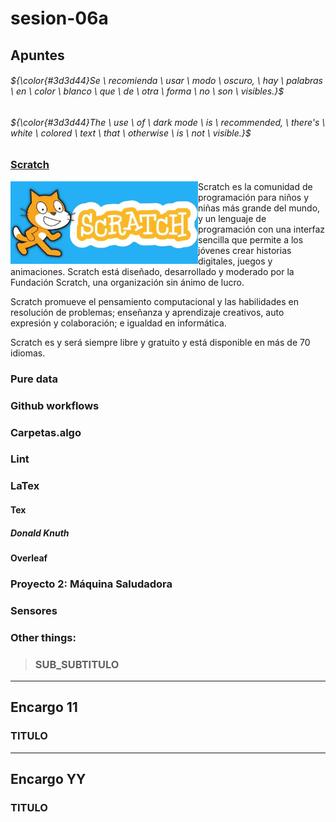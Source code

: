 # sesion-06a

## Apuntes
###### ${\color{#3d3d44}Se \ recomienda \ usar \ modo \ oscuro, \ hay \ palabras \ en \ color \ blanco \ que \ de \ otra \ forma \ no \ son \ visibles.}$ <br/>
###### ${\color{#3d3d44}The \ use \ of \ dark mode \ is \ recommended, \ there's \ white \ colored \ text \ that \ otherwise \ is \ not \ visible.}$ <br/>

### [Scratch](https://scratch.mit.edu/)

<img align="left" src="./imagenes/scratch.jpg" alt="txt" title="Fuente: FranUDP" width=300>


Scratch es la comunidad de programación para niños y niñas más grande del mundo, y un lenguaje de programación con una interfaz sencilla que permite a los jóvenes crear historias digitales, juegos y animaciones. Scratch está diseñado, desarrollado y moderado por la Fundación Scratch, una organización sin ánimo de lucro.

Scratch promueve el pensamiento computacional y las habilidades en resolución de problemas; enseñanza y aprendizaje creativos, auto expresión y colaboración; e igualdad en informática.

Scratch es y será siempre libre y gratuito y está disponible en más de 70 idiomas.

### Pure data


### Github workflows



### Carpetas.algo



### Lint



### LaTex


#### Tex


##### Donald Knuth



#### Overleaf



### Proyecto 2: Máquina Saludadora



### Sensores


### Other things: <!-- Things to organize + random stuff -->
> ### SUB_SUBTITULO

-----------------------------------------------------------------------------------------------------------
## Encargo 11 <!-- investigar sensores vistos en clases, cotizarlos, encontrar referentes que los usen, y describir 3 pequeñas ideas que podamos aplicar a su proyecto-02 de máquinas de saludar -->
### TITULO


-----------------------------------------------------------------------------------------------------------
## Encargo YY <!-- TEXT -->
### TITULO